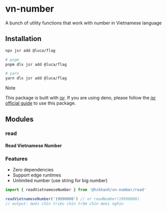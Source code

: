 # vn-number

A bunch of utility functions that work with number in Vietnamese language

## Installation

```bash
npx jsr add @luca/flag

# pnpm
pnpm dlx jsr add @luca/flag

# yarn
yarn dlx jsr add @luca/flag
```

> [!NOTE]
> This package is built with [jsr](https://jsr.io/docs). If you are using deno,
> please follow the [jsr official guide](https://jsr.io/docs/using-packages#native-jsr-imports) to use this package.

## Modules

### read

#### Read Vietnamese Number

### Features

- Zero dependencies
- Support edge runtimes
- Unlimited number (use string for big number)

```ts
import { readVietnameseNumber } from '@hckhanh/vn-number/read'

readVietnameseNumber('19990000') // or readNumber(19990000)
// output: mười chín triệu chín trăm chín mươi nghìn
```
